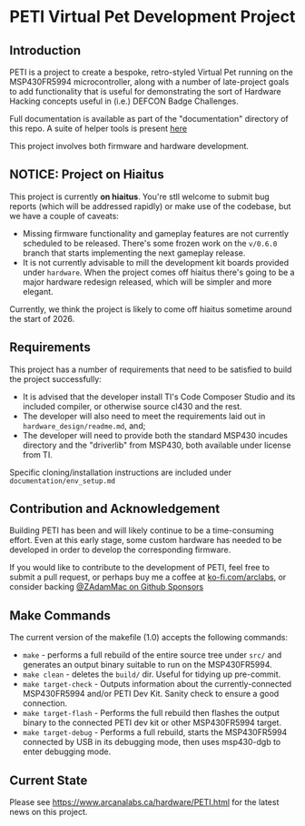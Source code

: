 # PETI Virtual Pet Development Project

## Introduction

PETI is a project to create a bespoke, retro-styled Virtual Pet running on the MSP430FR5994 microcontroller, along with a number of late-project goals to add functionality that is useful for demonstrating the sort of Hardware Hacking concepts useful in (i.e.) DEFCON Badge Challenges.

Full documentation is available as part of the "documentation" directory of this repo. A suite of helper tools is present [here](https://github.com/zadammac/peti-helpers)

This project involves both firmware and hardware development.

## NOTICE: Project on Hiaitus
This project is currently **on hiaitus**. You're stll welcome to submit bug reports (which will be addressed rapidly) or make use of the codebase, but we have a couple of caveats:
- Missing firmware functionality and gameplay features are not currently scheduled to be released. There's some frozen work on the `v/0.6.0` branch that starts implementing the next gameplay release.
- It is not currently advisable to mill the development kit boards provided under `hardware`. When the project comes off hiaitus there's going to be a major hardware redesign released, which will be simpler and more elegant.

Currently, we think the project is likely to come off hiaitus sometime around the start of 2026.

## Requirements
This project has a number of requirements that need to be satisfied to build the project successfully:
  - It is advised that the developer install TI's Code Composer Studio and its included compiler, or otherwise source cl430 and the rest.
  - The developer will also need to meet the requirements laid out in `hardware_design/readme.md`, and;
  - The developer will need to provide both the standard MSP430 incudes directory and the "driverlib" from MSP430, both available under license from TI.

Specific cloning/installation instructions are included under `documentation/env_setup.md`
	
## Contribution and Acknowledgement

Building PETI has been and will likely continue to be a time-consuming effort. Even at this early stage, some custom hardware has needed to be developed in order to develop the corresponding firmware.

If you would like to contribute to the development of PETI, feel free to submit a pull request, or perhaps buy me a coffee at [ko-fi.com/arclabs](https://ko-fi.com/arclabs), or consider backing [@ZAdamMac on Github Sponsors](https://github.com/users/ZAdamMac/sponsorship.)

## Make Commands
The current version of the makefile (1.0) accepts the following commands:
- `make` - performs a full rebuild of the entire source tree under `src/` and generates an output binary suitable to run on the MSP430FR5994.
- `make clean` - deletes the `build/` dir. Useful for tidying up pre-commit.
- `make target-check` - Outputs information about the currently-connected MSP430FR5994 and/or PETI Dev Kit. Sanity check to ensure a good connection.
- `make target-flash` - Performs the full rebuild then flashes the output binary to the connected PETI dev kit or other MSP430FR5994 target.
- `make target-debug` - Performs a full rebuild, starts the MSP430FR5994 connected by USB in its debugging mode, then uses msp430-dgb to enter debugging mode.
	
## Current State
Please see https://www.arcanalabs.ca/hardware/PETI.html for the latest news on this project.
